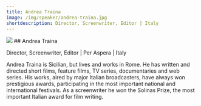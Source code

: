 ```yaml
---
title: Andrea Traina
image: /img/speaker/andrea-traina.jpg
shortdescription: Director, Screenwriter, Editor | Italy  
---
```

<img src="/img/speaker/andrea-traina.jpg">
## Andrea Traina

Director, Screenwriter, Editor | Per Aspera | Italy 

Andrea Traina is Sicilian, but lives and works in Rome. He has written and directed short films, feature films, TV series, documentaries and web series. His works, aired by major Italian broadcasters, have always won prestigious awards, participating in the most important national and international festivals. As a screenwriter he won the Solinas Prize, the most important Italian award for film writing.